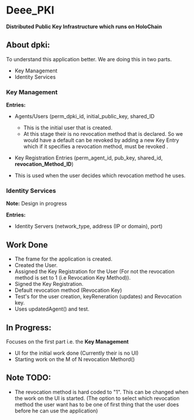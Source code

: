 # Deee_PKI
**Distributed Public Key Infrastructure which runs on HoloChain**

## About dpki:
To understand this application better. We are doing this in two parts.
* Key Management
* Identity Services

### Key Management
**Entries:**
* Agents/Users (perm_dpki_id, initial_public_key, shared_ID
  * This is the initial user that is created.
  * At this stage their is no revocation method that is declared. So we would have a default can be revoked by adding a new Key Entry which if it specifies a revocation method, must be revoked .

* Key Registration Entries (perm_agent_id, pub_key, shared_id, **revocation_Method_ID**)
 * This is used when the user decides which revocation method he uses.  

### Identity Services
**Note:** Design in progress

**Entries:**
* Identity Servers (network_type, address (IP or domain), port)

## Work Done
* The frame for the application is created.
* Created the User.
* Assigned the Key Registration for the User (For not the revocation method is set to 1 (i.e Revocation Key Method)).
* Signed the Key Registration.
* Default revocation method (Revocation Key)
* Test's for the user creation, keyReneration (updates) and Revocation key.
* Uses updatedAgent() and test.

## In Progress:
Focuses on the first part i.e. the **Key Management**
* UI for the initial work done (Currently their is no UI)
* Starting work on the M of N revocation Methord()

## Note TODO:
* The revocation method is hard coded to "1". This can be changed when the work on the UI is started. (The option to select which revocation method the user want has to be one of first thing that the user does before he can use the application)
